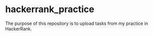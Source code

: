 # hackerrank_practice

The purpose of this repository is to upload tasks from my practice in HackerRank.